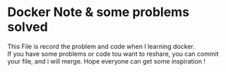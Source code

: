 # Docker Note & some problems solved
This File is record the problem and code when I learning docker.</br>
If you have some problems or code tou want to reshare, you can commit your file, and i will merge.
Hope everyone can get some inspiration !